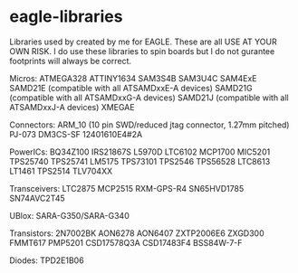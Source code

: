 # eagle-libraries
Libraries used by created by me for EAGLE. These are all USE AT YOUR OWN RISK. I do use these libraries to spin boards but I do not gurantee footprints will always be correct.


Micros:
ATMEGA328
ATTINY1634
SAM3S4B
SAM3U4C
SAM4ExE
SAMD21E (compatible with all ATSAMDxxE-A devices)
SAMD21G (compatible with all ATSAMDxxG-A devices)
SAMD21J (compatible with all ATSAMDxxJ-A devices)
XMEGAE

Connectors:
ARM_10 (10 pin SWD/reduced jtag connector, 1.27mm pitched)
PJ-073
DM3CS-SF
12401610E4#2A

PowerICs:
BQ34Z100
IRS21867S
L5970D
LTC6102
MCP1700
MIC5201
TPS25740
TPS25741
LM5175
TPS73101
TPS2546
TPS56528
LTC8613
LT1461
TPS2514
TLV704XX

Transceivers:
LTC2875
MCP2515
RXM-GPS-R4
SN65HVD1785
SN74AVC2T45

UBlox:
SARA-G350/SARA-G340

Transistors:
2N7002BK
AON6278
AON6407
ZXTP2006E6
ZXGD300
FMMT617
PMP5201
CSD17578Q3A
CSD17483F4
BSS84W-7-F


Diodes:
TPD2E1B06